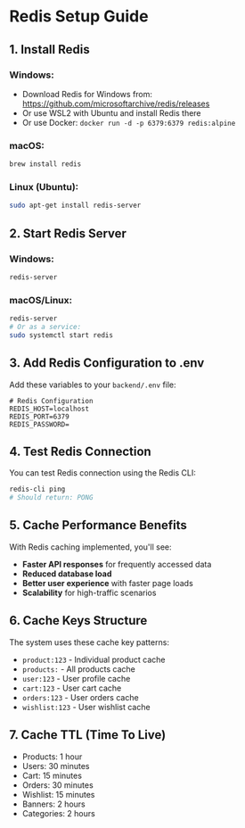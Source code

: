 # Redis Setup Guide

## 1. Install Redis

### Windows:
- Download Redis for Windows from: https://github.com/microsoftarchive/redis/releases
- Or use WSL2 with Ubuntu and install Redis there
- Or use Docker: `docker run -d -p 6379:6379 redis:alpine`

### macOS:
```bash
brew install redis
```

### Linux (Ubuntu):
```bash
sudo apt-get install redis-server
```

## 2. Start Redis Server

### Windows:
```bash
redis-server
```

### macOS/Linux:
```bash
redis-server
# Or as a service:
sudo systemctl start redis
```

## 3. Add Redis Configuration to .env

Add these variables to your `backend/.env` file:

```env
# Redis Configuration
REDIS_HOST=localhost
REDIS_PORT=6379
REDIS_PASSWORD=
```

## 4. Test Redis Connection

You can test Redis connection using the Redis CLI:
```bash
redis-cli ping
# Should return: PONG
```

## 5. Cache Performance Benefits

With Redis caching implemented, you'll see:
- **Faster API responses** for frequently accessed data
- **Reduced database load** 
- **Better user experience** with faster page loads
- **Scalability** for high-traffic scenarios

## 6. Cache Keys Structure

The system uses these cache key patterns:
- `product:123` - Individual product cache
- `products:` - All products cache
- `user:123` - User profile cache
- `cart:123` - User cart cache
- `orders:123` - User orders cache
- `wishlist:123` - User wishlist cache

## 7. Cache TTL (Time To Live)

- Products: 1 hour
- Users: 30 minutes
- Cart: 15 minutes
- Orders: 30 minutes
- Wishlist: 15 minutes
- Banners: 2 hours
- Categories: 2 hours 